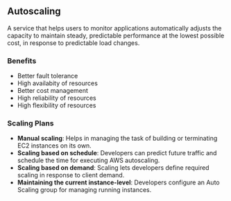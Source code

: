 ## Autoscaling

A service that helps users to monitor applications automatically adjusts the capacity to maintain steady, predictable performance at the lowest possible cost, in response to predictable load changes.

### Benefits

- Better fault tolerance
- High availabity of resources
- Better cost management
- High reliability of resources
- High flexibility of resources

### Scaling Plans

- **Manual scaling**: Helps in managing the task of building or terminating EC2 instances on its own.
- **Scaling based on schedule**: Developers can predict future traffic and schedule the time for executing AWS autoscaling.
- **Scaling based on demand**: Scaling lets developers define required scaling in response to client demand.
- **Maintaining the current instance-level**: Developers configure an Auto Scaling group for managing running instances.
